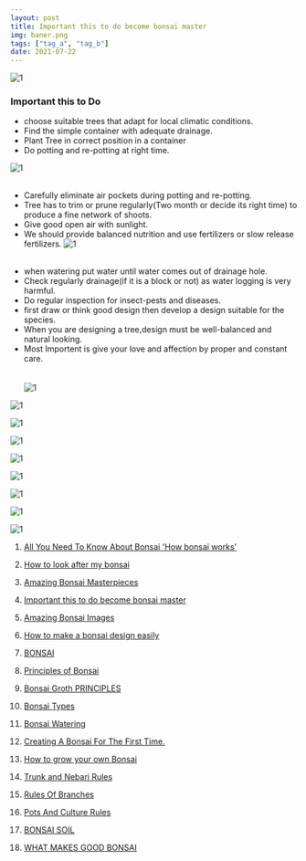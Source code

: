 ```yaml
---
layout: post
title: Important this to do become bonsai master
img: baner.png
tags: ["tag_a", "tag_b"]
date: 2021-07-22
---
```



![1](baner.png)

### Important this to Do

<!--adsense-->
* choose suitable trees that adapt for local climatic conditions.
* Find the simple container with adequate drainage.
* Plant Tree in correct position in a container
* Do potting and re-potting at right time.

![1](1.png)
<br>
<br>
<!--adsense-->
* Carefully eliminate air pockets during potting and re-potting.
* Tree has to trim or prune regularly(Two month or decide its right time) to produce a fine network of shoots.
* Give good open air with sunlight.
* We should provide balanced nutrition and use  fertilizers or slow release
fertilizers.
  ![1](2.png)
  <br>
  <br>
 
<!--adsense-->
* when watering put water until water comes out of drainage hole.
* Check regularly drainage(if it is a block or not) as water logging is very harmful.
* Do regular inspection for insect-pests and diseases.
* first draw or think good design then develop a design suitable for the species.
* When you are designing a tree,design must be well-balanced and natural looking.
* Most Importent is give your love and affection by proper and constant care.  
  <br>
  <br>
  ![1](3.png)
<!--adsense-->
![1](4.png)
<!--adsense-->
![1](5.png)
<!--adsense-->
![1](6.png)
<!--adsense-->
![1](7.png)
<!--adsense-->
![1](8.png)
<!--adsense-->
![1](9.png)
<!--adsense-->
![1](10.png)
<!--adsense-->
![1](11.png)
<!--adsense-->


1. [All You Need To Know About Bonsai 'How bonsai works'](https://srilankasl.com/posts/bonsai_care/)
2. [How to look after my bonsai](https://srilankasl.com/posts/how_to_carering_your_bonsai/)
3. [Amazing Bonsai Masterpieces](https://srilankasl.com/posts/masterpieses1/)
4. [Important this to do become bonsai master](https://srilankasl.com/posts/masterpieses2/)
5. [Amazing Bonsai Images](https://srilankasl.com/posts/bonsaipost1/)
6. [How to make a bonsai design easily](https://srilankasl.com/posts/lerningguide1/)
7. [BONSAI](https://srilankasl.com/posts/introduction/)
8. [Principles of Bonsai](https://srilankasl.com/posts/principlesofbonsai/)
9. [Bonsai Groth PRINCIPLES](https://srilankasl.com/posts/bonsaigrouthprincipals/)
10. [Bonsai Types](https://srilankasl.com/posts/bonsaitypes/)
11. [Bonsai Watering](https://srilankasl.com/posts/bonsaiwatering/)
12. [Creating A Bonsai For The First Time.](https://srilankasl.com/posts/biginnerbasics/)
13. [How to grow your own Bonsai](https://srilankasl.com/posts/bonsaigrowing/)
14. [Trunk and Nebari Rules](https://srilankasl.com/posts/rulesofbonsai/)
15. [Rules Of Branches](https://srilankasl.com/posts/rulesofbranches/)
16. [Pots And Culture Rules](https://srilankasl.com/posts/potsandculturerules/)
17. [BONSAI SOIL](https://srilankasl.com/posts/bonsaisoil/)

18. [WHAT MAKES GOOD BONSAI](https://srilankasl.com/posts/whatmakesgoodbonsai/)
